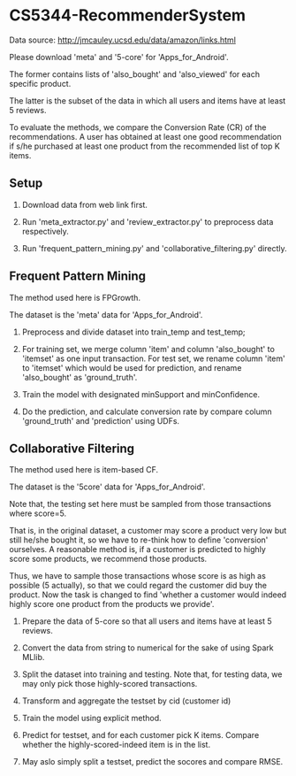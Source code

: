 # CS5344-RecommenderSystem

Data source:
http://jmcauley.ucsd.edu/data/amazon/links.html  
 
Please download 'meta' and '5-core' for 'Apps_for_Android'.  
 
The former contains lists of 'also_bought' and 'also_viewed' for each specific product.  

The latter is the subset of the data in which all users and items have at least 5 reviews.  

To evaluate the methods, we compare the Conversion Rate (CR) of the recommendations. 
A user has obtained at least one good recommendation if s/he purchased at least one product from the recommended list of top K items.
 

## Setup
1. Download data from web link first.

2. Run 'meta_extractor.py' and 'review_extractor.py' to preprocess data respectively.

3. Run 'frequent_pattern_mining.py' and 'collaborative_filtering.py' directly.


## Frequent Pattern Mining
The method used here is FPGrowth.  

The dataset is the 'meta' data for 'Apps_for_Android'.  

1. Preprocess and divide dataset into train_temp and test_temp;

2. For training set, we merge column 'item' and column 'also_bought' to 'itemset' as one input transaction.
For test set, we rename column 'item' to 'itemset' which would be used for prediction, and rename 'also_bought' as 'ground_truth'.

3. Train the model with designated minSupport and minConfidence.

4. Do the prediction, and calculate conversion rate by compare column 'ground_truth' and 'prediction' using UDFs.



## Collaborative Filtering
The method used here is item-based CF.  

The dataset is the '5core' data for 'Apps_for_Android'.  
 
Note that, the testing set here must be sampled from those transactions where score=5.  

That is, in the original dataset, a customer may score a product very low but still he/she bought it, so we have to re-think how to define 'conversion' ourselves.
A reasonable method is, if a customer is predicted to highly score some products, we recommend those products.  

Thus, we have to sample those transactions whose score is as high as possible (5 actually), so that we could regard the customer did buy the product.
Now the task is changed to find 'whether a customer would indeed highly score one product from the products we provide'.

1. Prepare the data of 5-core so that all users and items have at least 5 reviews.

2. Convert the data from string to numerical for the sake of using Spark MLlib.

3. Split the dataset into training and testing. Note that, for testing data, we may only pick those highly-scored transactions. 

4. Transform and aggregate the testset by cid (customer id)

5. Train the model using explicit method.

6. Predict for testset, and for each customer pick K items. Compare whether the highly-scored-indeed item is in the list.

7. May aslo simply split a testset, predict the socores and compare RMSE.

